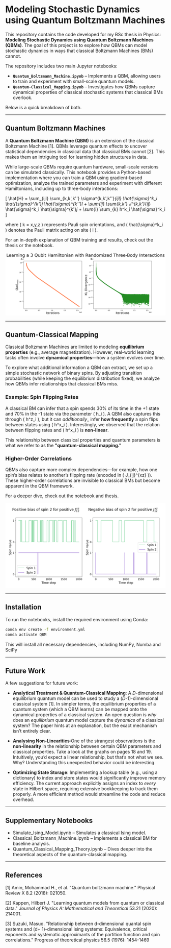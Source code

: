 # Modeling Stochastic Dynamics using Quantum Boltzmann Machines

This repository contains the code developed for my BSc thesis in Physics: **Modeling Stochastic Dynamics using Quantum Boltzmann Machines (QBMs)**. The goal of this project is to explore how QBMs can model stochastic dynamics in ways that classical Boltzmann Machines (BMs) cannot.

The repository includes two main Jupyter notebooks:

- **`Quantum_Boltzmann_Machine.ipynb`** – Implements a QBM, allowing users to train and experiment with small-scale quantum models.
- **`Quantum-Classical_Mapping.ipynb`** – Investigates how QBMs capture dynamical properties of classical stochastic systems that classical BMs overlook.

Below is a quick breakdown of both.

---

## Quantum Boltzmann Machines

A **Quantum Boltzmann Machine (QBM)** is an extension of the classical Boltzmann Machine [1]. QBMs leverage quantum effects to uncover statistical dependencies in classical data that classical BMs cannot [2]. This makes them an intriguing tool for learning hidden structures in data.

While large-scale QBMs require quantum hardware, small-scale versions can be simulated classically. This notebook provides a Python-based implementation where you can train a QBM using gradient-based optimization, analyze the trained parameters and experiment with different Hamiltonians, including up to three-body interactions:

\[
    \hat{H} = \sum_{ijl} \sum_{k,k',k''} \sigma^{k,k',k''}_{ijl} \hat{\sigma}^k_i \hat{\sigma}^{k'}_j \hat{\sigma}^{k''}_l
    + \sum_{ij} \sum_{k,k'} J^{k,k'}_{ij} \hat{\sigma}^k_i \hat{\sigma}^{k'}_j
    + \sum_{i} \sum_{k} h^k_i \hat{\sigma}^k_i
\]

where \( k = x,y,z \) represents Pauli spin orientations, and \( \hat{\sigma}^k_i \) denotes the Pauli matrix acting on site \( i \).

For an in-depth explanation of QBM training and results, check out the thesis or the notebook.

![QBM](QBM_Example.png)

---

## Quantum-Classical Mapping

Classical Boltzmann Machines are limited to modeling **equilibrium properties** (e.g., average magnetization). However, real-world learning tasks often involve **dynamical properties**—how a system evolves over time.

To explore what additional information a QBM can extract, we set up a simple stochastic network of binary spins. By adjusting transition probabilities (while keeping the equilibrium distribution fixed), we analyze how QBMs infer relationships that classical BMs miss.

### Example: Spin Flipping Rates

A classical BM can infer that a spin spends 30% of its time in the +1 state and 70% in the -1 state via the parameter \( h_i \). A QBM also captures this through \( h^z_i \), but it can _additionally__ infer **how frequently** a spin flips between states using \( h^x_i \). Interestingly, we observed that the relation between flipping rates and \( h^x_i \) is **non-linear**.

This relationship between classical properties and quantum parameters is what we refer to as the **"quantum-classical mapping."**

### Higher-Order Correlations

QBMs also capture more complex dependencies—for example, how one spin’s bias relates to another’s flipping rate (encoded in \( J_{ij}^{xz} \)). These higher-order correlations are invisible to classical BMs but become apparent in the QBM framework.

For a deeper dive, check out the notebook and thesis.

![Quantum-Classical Mapping](QMCM_Example.png)

---

## Installation

To run the notebooks, install the required environment using Conda:

```bash
conda env create -f environment.yml
conda activate QBM
```

This will install all necessary dependencies, including NumPy, Numba and SciPy

---

## Future Work

A few suggestions for future work:

- **Analytical Treatment & Quantum-Classical Mapping**: A *D*-dimensional equilibrium quantum model can be used to study a (*D*-1)-dimensional classical system [1]. In simpler terms, the equilibrium properties of a quantum system (which a QBM learns) can be mapped onto the dynamical properties of a classical system. An open question is *why* does an *equilibrium* quantum model capture the *dynamics* of a classical system? The paper hints at an explanation, but the exact mechanism isn’t entirely clear.

- **Analysing Non-Linearities**:One of the strangest observations is the **non-linearity** in the relationship between certain QBM parameters and classical properties. Take a look at the graphs on pages 18 and 19. Intuitively, you’d expect a linear relationship, but that’s not what we see. Why? Understanding this unexpected behavior could be interesting.

- **Optimizing State Storage**: Implementing a lookup table (e.g., using a dictionary) to index and store states would significantly improve memory efficiency. The current approach explicitly assigns an index to *every* state in Hilbert space, requiring extensive bookkeeping to track them properly. A more efficient method would streamline the code and reduce overhead.

---

## Supplementary Notebooks

- Simulate_Ising_Model.ipynb – Simulates a classical Ising model.
- Classical_Boltzmann_Machine.ipynb – Implements a classical BM for baseline analysis.
- Quantum_Classical_Mapping_Theory.ipynb – Dives deeper into the theoretical aspects of the quantum-classical mapping.

---

## References

[1] Amin, Mohammad H., et al. "Quantum boltzmann machine." Physical Review X 8.2 (2018): 021050.

[2] Kappen, Hilbert J. "Learning quantum models from quantum or classical data." _Journal of Physics A: Mathematical and Theoretical_ 53.21 (2020): 214001.

[3] Suzuki, Masuo. "Relationship between d-dimensional quantal spin systems and (d+ 1)-dimensional ising systems: Equivalence, critical exponents and systematic approximants of the partition function and spin correlations." Progress of theoretical physics 56.5 (1976): 1454-1469